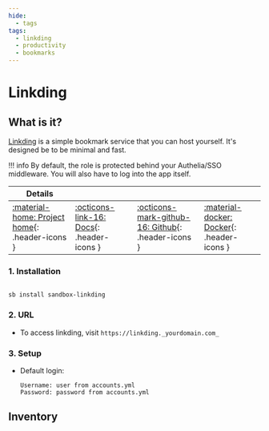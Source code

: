 ```yaml
---
hide:
  - tags
tags:
  - linkding
  - productivity
  - bookmarks
---
```


# Linkding

## What is it?

[Linkding](https://github.com/sissbruecker/linkding#introduction) is a simple bookmark service that you can host yourself. It's designed be to be minimal and fast.

!!! info
    By default, the role is protected behind your Authelia/SSO middleware. You will also have to log into the app itself.

| Details     |             |             |             |
|-------------|-------------|-------------|-------------|
| [:material-home: Project home](https://github.com/sissbruecker/linkding#introduction){: .header-icons } | [:octicons-link-16: Docs](https://github.com/sissbruecker/linkding#documentation){: .header-icons } | [:octicons-mark-github-16: Github](https://github.com/sissbruecker/linkding){: .header-icons } | [:material-docker: Docker](https://hub.docker.com/r/sissbruecker/linkding){: .header-icons } |

### 1. Installation

``` shell

sb install sandbox-linkding

```

### 2. URL

- To access linkding, visit `https://linkding._yourdomain.com_`

### 3. Setup

- Default login:

  ``` { .yaml}
  Username: user from accounts.yml
  Password: password from accounts.yml
  ```

## Inventory
<!-- BEGIN SALTBOX MANAGED VARIABLES SECTION -->
<!-- END SALTBOX MANAGED VARIABLES SECTION -->
